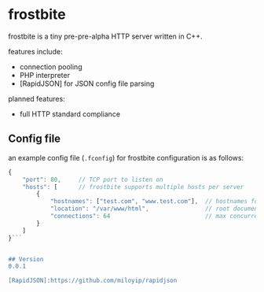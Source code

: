 # frostbite

frostbite is a tiny pre-pre-alpha HTTP server written in C++. 

features include:

  - connection pooling
  - PHP interpreter
  - [RapidJSON] for JSON config file parsing
        
planned features:
          
  - full HTTP standard compliance


## Config file

an example config file (`.fconfig`) for frostbite configuration is as follows:
```javascript
{
    "port": 80,     // TCP port to listen on
    "hosts": [      // frostbite supports multiple hosts per server
        {
            "hostnames": ["test.com", "www.test.com"],  // hostnames for this host
            "location": "/var/www/html",                // root document directory
            "connections": 64                           // max concurrent connections
        }
    ]
}```


## Version
0.0.1

[RapidJSON]:https://github.com/miloyip/rapidjson
